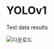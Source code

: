 # YOLOv1
Test data results

![다운로드](https://user-images.githubusercontent.com/72515619/111929268-36741880-8af9-11eb-871e-1cfca83ef7ec.jpg)
